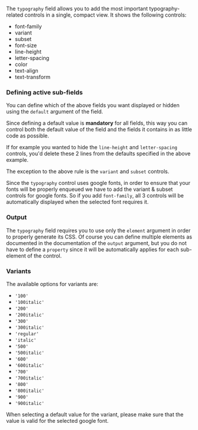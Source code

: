 
The `typography` field allows you to add the most important typography-related controls in a single, compact view.
It shows the following controls:

* font-family
* variant
* subset
* font-size
* line-height
* letter-spacing
* color
* text-align
* text-transform

### Defining active sub-fields

You can define which of the above fields you want displayed or hidden using the `default` argument of the field.

Since defining a default value is **mandatory** for all fields, this way you can control both the default value of the field and the fields it contains in as little code as possible.

If for example you wanted to hide the `line-height` and `letter-spacing` controls, you'd delete these 2 lines from the defaults specified in the above example.

The exception to the above rule is the `variant` and `subset` controls.

Since the `typography` control uses google fonts, in order to ensure that your fonts will be properly enqueued we have to add the variant & subset controls for google fonts.
So if you add `font-family`, all 3 controls will be automatically displayed when the selected font requires it.

### Output

The `typography` field requires you to use only the `element` argument in order to properly generate its CSS.
Of course you can define multiple elements as documented in the documentation of the `output` argument, but you do not have to define a `property` since it will be automatically applies for each sub-element of the control.

### Variants

The available options for variants are:

* `'100'`
* `'100italic'`
* `'200'`
* `'200italic'`
* `'300'`
* `'300italic'`
* `'regular'`
* `'italic'`
* `'500'`
* `'500italic'`
* `'600'`
* `'600italic'`
* `'700'`
* `'700italic'`
* `'800'`
* `'800italic'`
* `'900'`
* `'900italic'`

When selecting a default value for the variant, please make sure that the value is valid for the selected google font.
